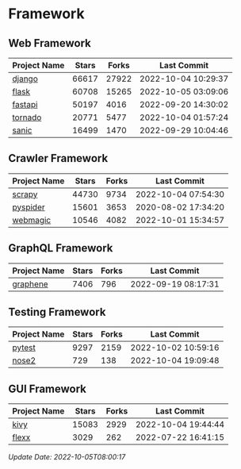 # Framework

## Web Framework
| Project Name | Stars | Forks | Last Commit |
| ------------ | ----- | ----- | ----------- |
| [django](https://github.com/django/django) | 66617 | 27922 | 2022-10-04 10:29:37 |
| [flask](https://github.com/pallets/flask) | 60708 | 15265 | 2022-10-05 03:09:06 |
| [fastapi](https://github.com/tiangolo/fastapi) | 50197 | 4016 | 2022-09-20 14:30:02 |
| [tornado](https://github.com/tornadoweb/tornado) | 20771 | 5477 | 2022-10-04 01:57:24 |
| [sanic](https://github.com/sanic-org/sanic) | 16499 | 1470 | 2022-09-29 10:04:46 |

## Crawler Framework
| Project Name | Stars | Forks | Last Commit |
| ------------ | ----- | ----- | ----------- |
| [scrapy](https://github.com/scrapy/scrapy) | 44730 | 9734 | 2022-10-04 07:54:30 |
| [pyspider](https://github.com/binux/pyspider) | 15601 | 3653 | 2020-08-02 17:34:20 |
| [webmagic](https://github.com/code4craft/webmagic) | 10546 | 4082 | 2022-10-01 15:34:57 |

## GraphQL Framework
| Project Name | Stars | Forks | Last Commit |
| ------------ | ----- | ----- | ----------- |
| [graphene](https://github.com/graphql-python/graphene) | 7406 | 796 | 2022-09-19 08:17:31 |

## Testing Framework
| Project Name | Stars | Forks | Last Commit |
| ------------ | ----- | ----- | ----------- |
| [pytest](https://github.com/pytest-dev/pytest) | 9297 | 2159 | 2022-10-02 10:59:16 |
| [nose2](https://github.com/nose-devs/nose2) | 729 | 138 | 2022-10-04 19:09:48 |

## GUI Framework
| Project Name | Stars | Forks | Last Commit |
| ------------ | ----- | ----- | ----------- |
| [kivy](https://github.com/kivy/kivy) | 15083 | 2929 | 2022-10-04 19:44:44 |
| [flexx](https://github.com/flexxui/flexx) | 3029 | 262 | 2022-07-22 16:41:15 |

*Update Date: 2022-10-05T08:00:17*